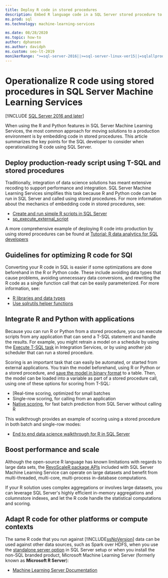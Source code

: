 ```yaml
---
title: Deploy R code in stored procedures
description: Embed R language code in a SQL Server stored procedure to make it available to any client application having access to a SQL Server database.
ms.prod: sql
ms.technology: machine-learning-services

ms.date: 08/28/2020  
ms.topic: how-to
author: dphansen
ms.author: davidph
ms.custom: seo-lt-2019
monikerRange: ">=sql-server-2016||>=sql-server-linux-ver15||=sqlallproducts-allversions"
---
```

# Operationalize R code using stored procedures in SQL Server Machine Learning Services
[!INCLUDE [SQL Server 2016 and later](../../includes/applies-to-version/sqlserver2016.md)]

When using the R and Python features in SQL Server Machine Learning Services, the most common approach for moving solutions to a production environment is by embedding code in stored procedures. This article summarizes the key points for the SQL developer to consider when operationalizing R code using SQL Server.

## Deploy production-ready script using T-SQL and stored procedures

Traditionally, integration of data science solutions has meant extensive recoding to support performance and integration. SQL Server Machine Learning Services simplifies this task because R and Python code can be run in SQL Server and called using stored procedures. For more information about the mechanics of embedding code in stored procedures, see:

+ [Create and run simple R scripts in SQL Server](../tutorials/quickstart-r-create-script.md)
+ [sp_execute_external_script](../../relational-databases/system-stored-procedures/sp-execute-external-script-transact-sql.md)

A more comprehensive example of deploying R code into production by using stored procedures can be found at [Tutorial: R data analytics for SQL developers](../../machine-learning/tutorials/r-taxi-classification-introduction.md)

## Guidelines for optimizing R code for SQl

Converting your R code in SQL is easier if some optimizations are done beforehand in the R or Python code. These include avoiding data types that cause problems, avoiding unnecessary data conversions, and rewriting the R code as a single function call that can be easily parameterized. For more information, see:

+ [R libraries and data types](r-libraries-and-data-types.md)
+ [Use sqlrutils helper functions](ref-r-sqlrutils.md)

## Integrate R and Python with applications

Because you can run R or Python from a stored procedure, you can execute scripts from any application that can send a T-SQL statement and handle the results. For example, you might retrain a model on a schedule by using the [Execute T-SQL task](https://docs.microsoft.com/sql/integration-services/control-flow/execute-t-sql-statement-task) in Integration Services, or by using another job scheduler that can run a stored procedure.

Scoring is an important task that can easily be automated, or started from external applications. You train the model beforehand, using R or Python or a stored procedure, and [save the model in binary format](../tutorials/walkthrough-build-and-save-the-model.md) to a table. Then, the model can be loaded into a variable as part of a stored procedure call, using one of these options for scoring from T-SQL:

+ [Real-time scoring, optimized  for small batches
+ Single-row scoring, for calling from an application
+ [Native scoring](../predictions/native-scoring-predict-transact-sql.md), for fast batch prediction from SQL Server without calling R

This walkthrough provides an example of scoring using a stored procedure in both batch and single-row modes:

+ [End to end data science walkthrough for R in SQL Server](../tutorials/walkthrough-data-science-end-to-end-walkthrough.md)


## Boost performance and scale

Although the open-source R language has known limitations with regards to large data sets, the [RevoScaleR package APIs](ref-r-revoscaler.md) included with SQL Server Machine Learning Service can operate on large datasets and benefit from multi-threaded, multi-core, multi-process in-database computations.

If your R solution uses complex aggregations or involves large datasets, you can leverage SQL Server's highly efficient in-memory aggregations and columnstore indexes, and let the R code handle the statistical computations and scoring.

## Adapt R code for other platforms or compute contexts

The same R code that you run against [!INCLUDE[ssNoVersion](../../includes/ssnoversion-md.md)] data can be used against other data sources, such as Spark over HDFS, when you use the [standalone server option](../install/sql-machine-learning-standalone-windows-install.md) in SQL Server setup or when you install the non-SQL branded product, Microsoft Machine Learning Server (formerly known as **Microsoft R Server**):

+ [Machine Learning Server Documentation](https://docs.microsoft.com/r-server/)
